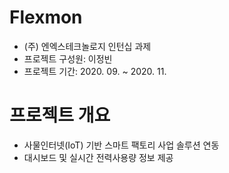 # Flexmon

- (주) 엔엑스테크놀로지 인턴십 과제
- 프로젝트 구성원: 이정빈
- 프로젝트 기간: 2020. 09. ~ 2020. 11.

# 프로젝트 개요

- 사물인터넷(IoT) 기반 스마트 팩토리 사업 솔루션 연동
- 대시보드 및 실시간 전력사용량 정보 제공

